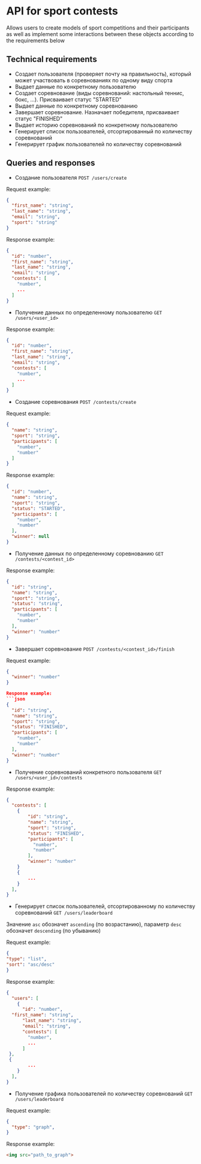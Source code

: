 # API for sport contests

Allows users to create models of sport competitions and their participants as well as implement some interactions between these objects according to the requirements below


## Technical requirements

+ Создает пользователя (проверяет почту на правильность), который может участвовать в соревнованиях по одному виду спорта
+ Выдает данные по конкретному пользователю
+ Создает соревнование (виды соревнований: настольный теннис, бокс, ...). Присваивает статус "STARTED"
+ Выдает данные по конкретному соревнованию
+ Завершает соревнование. Назначает победителя, присваивает статус "FINISHED"
+ Выдает историю соревнований по конкретному пользователю
+ Генерирует список пользователей, отсортированный по количеству соревнований
+ Генерирует график пользователей по количеству соревнований

## Queries and responses

- Создание пользователя `POST /users/create`

Request example:
```json
{
  "first_name": "string",
  "last_name": "string",
  "email": "string",
  "sport": "string"
}
```

Response example:
```json
{
  "id": "number",
  "first_name": "string",
  "last_name": "string",
  "email": "string",
  "contests": [
  	"number",
    ...
  ]
}
```

- Получение данных по определенному пользователю `GET /users/<user_id>`

Response example:
```json
{
  "id": "number",
  "first_name": "string",
  "last_name": "string",
  "email": "string",
  "contests": [
  	"number",
    ...
  ]
}
```

- Создание соревнования `POST /contests/create`

Request example:
```json
{
  "name": "string",
  "sport": "string",
  "participants": [
  	"number",
    "number"
  ]
}
```

Response example:
```json
{
  "id": "number",
  "name": "string",
  "sport": "string",
  "status": "STARTED",
  "participants": [
  	"number",
    "number"
  ],
  "winner": null
}
```

- Получение данных по определенному соревнованию `GET /contests/<contest_id>`

Response example:
```json
{
  "id": "string",
  "name": "string",
  "sport": "string",
  "status": "string",
  "participants": [
  	"number",
    "number"
  ],
  "winner": "number"
}
```

- Завершает соревнование `POST /contests/<contest_id>/finish`

Request example:
```json
{
  "winner": "number"
}

Response example:
```json
{
  "id": "string",
  "name": "string",
  "sport": "string",
  "status": "FINISHED",
  "participants": [
  	"number",
    "number"
  ],
  "winner": "number"
}
```

- Получение соревнований конкретного пользователя `GET /users/<user_id>/contests`

Response example:
```json
{
  "contests": [
  	{
    	"id": "string",
        "name": "string",
        "sport": "string",
        "status": "FINISHED",
        "participants": [
          "number",
          "number"
  		],
  		"winner": "number"
    }
    {
    	...
    }
  ],
}
```

- Генерирует список пользователей, отсортированному по количеству соревнований `GET /users/leaderboard`

Значение `asc` обозначет `ascending` (по возрастанию), параметр `desc` обозначет `descending` (по убыванию)

Request example:
```json
{
"type": "list",
"sort": "asc/desc"
}
```

Response example:
```json
{
  "users": [
    {
      "id": "number",
  "first_name": "string",
      "last_name": "string",
      "email": "string",
      "contests": [
        "number",
        ...
      ]
 },
 {
    	...
    }
  ],
}
```

- Получение графика пользователей по количеству соревнований `GET /users/leaderboard`

Request example:
```json
{
  "type": "graph",
}
```

Response example:
```html
<img src="path_to_graph">
```